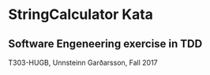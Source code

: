 # StringCalculator Kata
## Software Engeneering exercise in TDD 
T303-HUGB, Unnsteinn Garðarsson, Fall 2017
